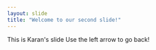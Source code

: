 ```yaml
---
layout: slide
title: "Welcome to our second slide!"
---
```

This is Karan's slide
Use the left arrow to go back!
